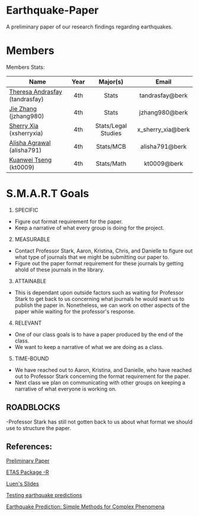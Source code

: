 Earthquake-Paper
================

A preliminary paper of our research findings regarding earthquakes.

Members
=======
Members Stats: 

| Name             | Year  |  Major(s) |Email|
| -------------    |:------:| :-----: |:-----:|
| <a href="https://github.com/tandrasfay">Theresa Andrasfay </a>(tandrasfay)|4th|Stats | tandrasfay@berk |
| <a href="https://github.com/jzhang980">  Jie Zhang</a> (jzhang980)| 4th |  Stats | jzhang980@berk |
| <a href="https://github.com/xsherryxia">Sherry Xia </a>(xsherryxia) | 4th | Stats/Legal Studies | x_sherry_xia@berk|
| <a href="https://github.com/alisha791">Alisha Agrawal </a>(alisha791) | 4th | Stats/MCB| alisha791@berk|
| <a href="https://github.com/kt0009">Kuanwei Tseng </a>(kt0009) | 4th | Stats/Math| kt0009@berk|
S.M.A.R.T Goals
===============
1) SPECIFIC
- Figure out format requirement for the paper.
- Keep a narrative of what every group is doing for the project.

2) MEASURABLE
- Contact Professor Stark, Aaron, Kristina, Chris, and Danielle to figure out what type of journals that we might be submitting our paper to.
- Figure out the paper format requirement for these journals by getting ahold of these journals in the library.

3) ATTAINABLE
- This is dependant upon outside factors such as waiting for Professor Stark to get back to us concerning what journals he 
  would want us to publish the paper in. Nonetheless, we can work on other aspects of the paper while waiting for the professor's
  response.

4) RELEVANT
- One of our class goals is to have a paper produced by the end of the class.
- We want to keep a narrative of what we are doing as a class.

5) TIME-BOUND
- We have reached out to Aaron, Kristina, and Danielle, who have reached out to Professor Stark concerning the format
  requirement for the paper.
- Next class we plan on communicating with other groups on keeping a narrative of what everyone is working on.

ROADBLOCKS
------------
-Professor Stark has still not gotten back to us about what format we should use to structure the paper.

References: 
------------

[Preliminary Paper](https://docs.google.com/document/d/1GxDn_eR12WvWVm5jIIoRZIOqEoRtOQnni9wQE4otgGw/edit)

[ETAS Package -R](http://cran.r-project.org/web/packages/ETAS/ETAS.pdf)

[Luen's Slides](http://www.stat.berkeley.edu/~bradluen/slides.pdf)

[Testing earthquake predictions](http://projecteuclid.org/DPubS?verb=Display&version=1.0&service=UI&handle=euclid.imsc/1207580090&page=record)

[Earthquake Prediction: Simple Methods for Complex Phenomena](http://escholarship.org/uc/item/22p7f44k#page-21)
